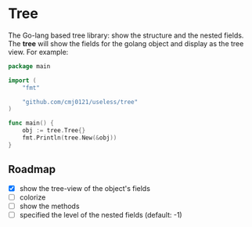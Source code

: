 # Tree #
The Go-lang based tree library: show the structure and the nested fields.
The **tree** will show the fields for the golang object and display as the
tree view. For example:

```go
package main

import (
	"fmt"

	"github.com/cmj0121/useless/tree"
)

func main() {
	obj := tree.Tree{}
	fmt.Println(tree.New(&obj))
}
```


## Roadmap ##
- [x] show the tree-view of the object's fields
- [ ] colorize
- [ ] show the methods
- [ ] specified the level of the nested fields (default: -1)
